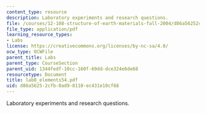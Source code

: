 ```yaml
---
content_type: resource
description: Laboratory experiments and research questions.
file: /courses/12-108-structure-of-earth-materials-fall-2004/d86a56252cfb0ad98110ec431e10cf68_lab8_elements54.pdf
file_type: application/pdf
learning_resource_types:
- Labs
license: https://creativecommons.org/licenses/by-nc-sa/4.0/
ocw_type: OCWFile
parent_title: Labs
parent_type: CourseSection
parent_uid: 1344fedf-10cc-160f-69dd-dce324e6de68
resourcetype: Document
title: lab8_elements54.pdf
uid: d86a5625-2cfb-0ad9-8110-ec431e10cf68
---
```

Laboratory experiments and research questions.